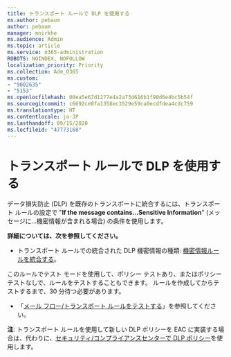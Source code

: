 ```yaml
---
title: トランスポート ルールで DLP を使用する
ms.author: pebaum
author: pebaum
manager: mnirkhe
ms.audience: Admin
ms.topic: article
ms.service: o365-administration
ROBOTS: NOINDEX, NOFOLLOW
localization_priority: Priority
ms.collection: Adm_O365
ms.custom:
- "9002635"
- "5153"
ms.openlocfilehash: 00ea5e67d1277e4a2a73d616b1f90d6e4bc5b54f
ms.sourcegitcommit: c6692ce0fa1358ec3529e59ca0ecdfdea4cdc759
ms.translationtype: HT
ms.contentlocale: ja-JP
ms.lasthandoff: 09/15/2020
ms.locfileid: "47773168"
---
```

# <a name="using-dlp-in-transport-rules"></a>トランスポート ルールで DLP を使用する

データ損失防止 (DLP) を既存のトランスポートに統合するには、トランスポート ルールの設定で "**If the message contains...Sensitive Information**" (メッセージに...機密情報が含まれる場合) の条件を使用します。

**詳細については、次を参照してください。**

- トランスポート ルールでの統合された DLP 機密情報の種類: [機密情報ルールを統合する](https://docs.microsoft.com/exchange/security-and-compliance/data-loss-prevention/integrate-sensitive-information-rules)。

このルールでテスト モードを使用して、ポリシー テストあり、またはポリシー テストなしで、ルールをテストすることもできます。  ルールを作成してからテストするまで、30 分待つ必要があります。

- 「[メール フロー/トランスポート ルールをテストする](https://docs.microsoft.com/exchange/security-and-compliance/mail-flow-rules/test-mail-flow-rules)」を参照してください。

**注**: トランスポート ルールを使用して新しい DLP ポリシーを EAC に実装する場合は、代わりに、[セキュリティ/コンプライアンスセンターで DLP ポリシー](https://docs.microsoft.com/microsoft-365/compliance/data-loss-prevention-policies?view=o365-worldwide)を使用します。

